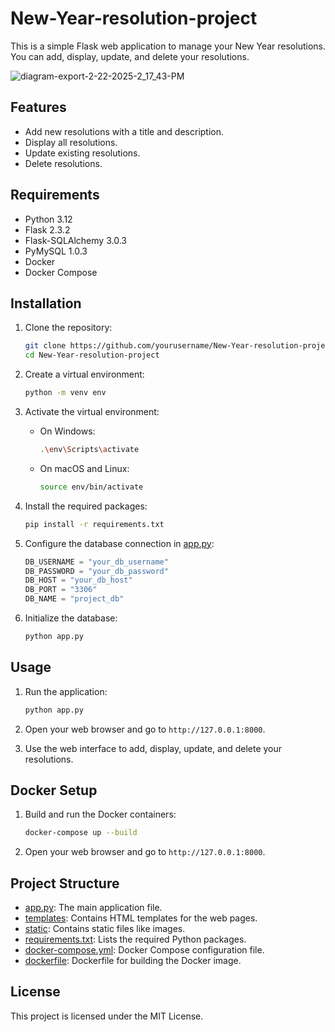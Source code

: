 # New-Year-resolution-project

This is a simple Flask web application to manage your New Year resolutions. You can add, display, update, and delete your resolutions.

![diagram-export-2-22-2025-2_17_43-PM](https://github.com/user-attachments/assets/c7181a12-4d98-459f-9d7b-c307737e377f)


## Features

- Add new resolutions with a title and description.
- Display all resolutions.
- Update existing resolutions.
- Delete resolutions.

## Requirements

- Python 3.12
- Flask 2.3.2
- Flask-SQLAlchemy 3.0.3
- PyMySQL 1.0.3
- Docker
- Docker Compose

## Installation

1. Clone the repository:
    ```sh
    git clone https://github.com/yourusername/New-Year-resolution-project.git
    cd New-Year-resolution-project
    ```

2. Create a virtual environment:
    ```sh
    python -m venv env
    ```

3. Activate the virtual environment:
    - On Windows:
        ```sh
        .\env\Scripts\activate
        ```
    - On macOS and Linux:
        ```sh
        source env/bin/activate
        ```

4. Install the required packages:
    ```sh
    pip install -r requirements.txt
    ```

5. Configure the database connection in [app.py](http://_vscodecontentref_/1):
    ```python
    DB_USERNAME = "your_db_username"
    DB_PASSWORD = "your_db_password"
    DB_HOST = "your_db_host"
    DB_PORT = "3306"
    DB_NAME = "project_db"
    ```

6. Initialize the database:
    ```sh
    python app.py
    ```

## Usage

1. Run the application:
    ```sh
    python app.py
    ```

2. Open your web browser and go to `http://127.0.0.1:8000`.

3. Use the web interface to add, display, update, and delete your resolutions.

## Docker Setup

1. Build and run the Docker containers:
    ```sh
    docker-compose up --build
    ```

2. Open your web browser and go to `http://127.0.0.1:8000`.

## Project Structure

- [app.py](http://_vscodecontentref_/2): The main application file.
- [templates](http://_vscodecontentref_/3): Contains HTML templates for the web pages.
- [static](http://_vscodecontentref_/4): Contains static files like images.
- [requirements.txt](http://_vscodecontentref_/5): Lists the required Python packages.
- [docker-compose.yml](http://_vscodecontentref_/6): Docker Compose configuration file.
- [dockerfile](http://_vscodecontentref_/7): Dockerfile for building the Docker image.

## License

This project is licensed under the MIT License.
